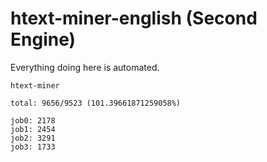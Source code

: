 # htext-miner-english (Second Engine)

Everything doing here is automated.

```
htext-miner

total: 9656/9523 (101.39661871259058%)

job0: 2178
job1: 2454
job2: 3291
job3: 1733
```